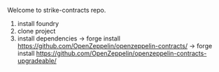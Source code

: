 Welcome to strike-contracts repo.

1. install foundry
2. clone project
3. install dependencies
->  forge install https://github.com/OpenZeppelin/openzeppelin-contracts/
->  forge install https://github.com/OpenZeppelin/openzeppelin-contracts-upgradeable/
